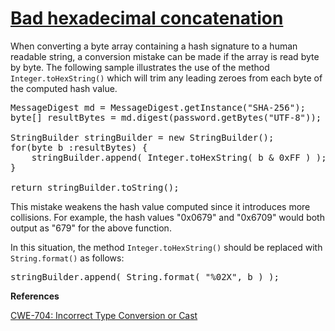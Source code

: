 # [Bad hexadecimal concatenation](http://find-sec-bugs.github.io/bugs.htm#BAD_HEXA_CONVERSION)

When converting a byte array containing a hash signature to a human readable string, a conversion mistake can be made if 
the array is read byte by byte. The following sample illustrates the use of the method `Integer.toHexString()` which will trim any leading zeroes
from each byte of the computed hash value.

<pre>
MessageDigest md = MessageDigest.getInstance("SHA-256");
byte[] resultBytes = md.digest(password.getBytes("UTF-8"));

StringBuilder stringBuilder = new StringBuilder();
for(byte b :resultBytes) {
    stringBuilder.append( Integer.toHexString( b &amp; 0xFF ) );
}

return stringBuilder.toString();</pre>

This mistake weakens the hash value computed since it introduces more collisions. 
For example, the hash values "0x0679" and "0x6709" would both output as "679" for the above function.

In this situation, the method `Integer.toHexString()` should be replaced with `String.format()` as follows:

<pre>stringBuilder.append( String.format( "%02X", b ) );</pre>

**References**  

[CWE-704: Incorrect Type Conversion or Cast](http://cwe.mitre.org/data/definitions/704.html)